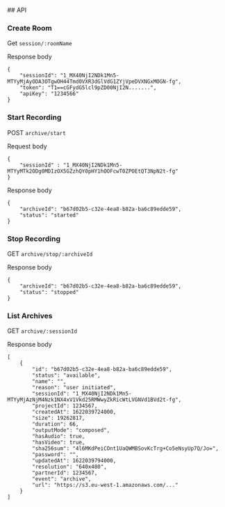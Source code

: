 ## API

### Create Room

Get `session/:roomName`

Response body

```
{
    "sessionId": "1_MX40NjI2NDk1Mn5-MTYyMjAyODA3OTgwOH44Tmd0VXR3dGlVdG1ZYjVpeDVXNGxMOGN-fg",
    "token": "T1==cGFydG5lcl9pZD00NjI2N.......",
    "apiKey": "1234566"
}
```

### Start Recording

POST `archive/start`

Request body

```
{
    "sessionId" : "1_MX40NjI2NDk1Mn5-MTYyMTk2ODg0MDIzOX5GZzhQY0pHY1hOOFcwT0ZPOEtQT3NpN2t-fg"
}
```

Response body

```
{
    "archiveId": "b67d02b5-c32e-4ea8-b82a-ba6c89edde59",
    "status": "started"
}
```

### Stop Recording

GET `archive/stop/:archiveId`

Response body

```
{
    "archiveId": "b67d02b5-c32e-4ea8-b82a-ba6c89edde59",
    "status": "stopped"
}
```

### List Archives

GET `archive/:sessionId`

Response body

```
[
    {
        "id": "b67d02b5-c32e-4ea8-b82a-ba6c89edde59",
        "status": "available",
        "name": "",
        "reason": "user initiated",
        "sessionId": "1_MX40NjI2NDk1Mn5-MTYyMjAzNjM4Nzk1NX4xV1Vkd25RMWwyZkRicWtLVGNVd1BVd2t-fg",
        "projectId": 1234567,
        "createdAt": 1622039724000,
        "size": 19262817,
        "duration": 66,
        "outputMode": "composed",
        "hasAudio": true,
        "hasVideo": true,
        "sha256sum": "4l6MKdPeiCOnt1UaQWMBSovKcTrg+Co5eNsyUp7Q/Jo=",
        "password": "",
        "updatedAt": 1622039794000,
        "resolution": "640x480",
        "partnerId": 1234567,
        "event": "archive",
        "url": "https://s3.eu-west-1.amazonaws.com/..."
    }
]
```
